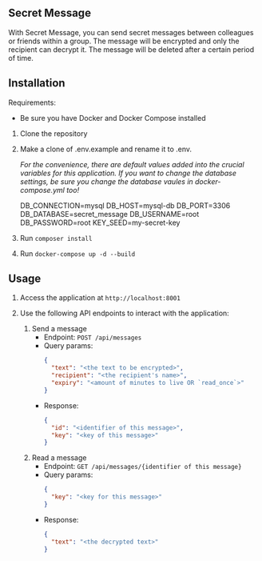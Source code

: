
## Secret Message

With Secret Message, you can send secret messages between colleagues or friends within a group. The message will be encrypted and only the recipient can decrypt it. The message will be deleted after a certain period of time. 

## Installation

Requirements:
- Be sure you have Docker and Docker Compose installed

1. Clone the repository
2. Make a clone of .env.example and rename it to .env. 
    
    *For the convenience, there are default values added into the crucial variables for this application. If you want to change the database settings, be sure you change the database vaules in docker-compose.yml too!*


    DB_CONNECTION=mysql
    DB_HOST=mysql-db
    DB_PORT=3306
    DB_DATABASE=secret_message
    DB_USERNAME=root
    DB_PASSWORD=root
    KEY_SEED=my-secret-key
3. Run `composer install`
3. Run `docker-compose up -d --build`




## Usage

1. Access the application at `http://localhost:8001`
2. Use the following API endpoints to interact with the application:

   1. Send a message
      - Endpoint: `POST /api/messages`
      - Query params:
        ```json
        {
          "text": "<the text to be encrypted>",
          "recipient": "<the recipient's name>",
          "expiry": "<amount of minutes to live OR `read_once`>"
        }
       - Response:
         ```json
         {
           "id": "<identifier of this message>",
           "key": "<key of this message>"
         }
   2. Read a message
      - Endpoint: `GET /api/messages/{identifier of this message}` 
      - Query params:
        ```json
        {
          "key": "<key for this message>"
        }
      - Response:
        ```json
        {
          "text": "<the decrypted text>"
        }

